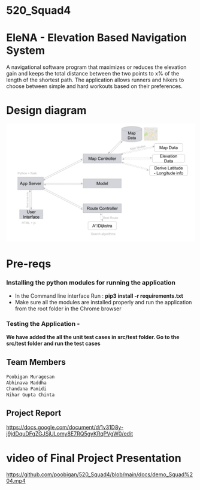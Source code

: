 # 520_Squad4
# EleNA - Elevation Based Navigation System 
A navigational software program that maximizes or reduces the elevation gain and keeps the total distance between the two points to x% of the length of the shortest path.
The application allows runners and hikers to choose between simple and hard workouts based on their preferences.

# Design diagram
<img width="900" src="docs/design_doc.jpeg">

# Pre-reqs
### Installing the python modules for running the application
* In the Command line interface Run : **pip3 install -r requirements.txt**
* Make sure all the modules are installed properly and run the application from the root folder in the Chrome browser

### Testing the Application -
**We have added the all the unit test cases in src/test folder. Go to the src/test folder and run the test cases**

## Team Members
```
Poobigan Muragesan
Abhinava Maddha
Chandana Pamidi
Nihar Gupta Chinta
```

## Project Report
https://docs.google.com/document/d/1v31D8y-j9jdDquDFgZGJSjULomy8E7RQ5gyKRqPVgW0/edit


# video of Final Project Presentation
https://github.com/poobigan/520_Squad4/blob/main/docs/demo_Squad%204.mp4
